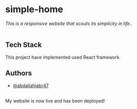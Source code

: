 # simple-home

_This is a responsive website that scouts its simplicity in life.._
<br><br>


## Tech Stack

This project have implemented used React framework.


## Authors

- [@abdallahjabr47](https://www.github.com/abdallahjabr47)

<br>My website is now live and has been deployed!
